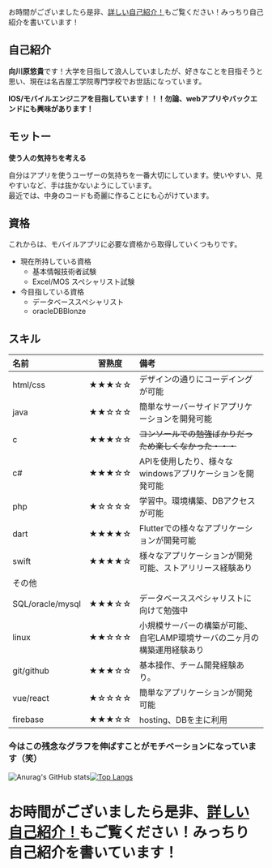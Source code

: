 
お時間がございましたら是非、[詳しい自己紹介！](https://github.com/Mu-munn/Mu-munn/blob/main/learnmore/MoreDetails.md)もご覧ください！みっちり自己紹介を書いています！

## 自己紹介

**向川原悠貴**です！大学を目指して浪人していましたが、好きなことを目指そうと思い、現在は名古屋工学院専門学校でお世話になっています。

**IOS/モバイルエンジニアを目指しています！！！勿論、webアプリやバックエンドにも興味があります！**

## モットー

 **使う人の気持ちを考える**

自分はアプリを使うユーザーの気持ちを一番大切にしています。使いやすい、見やすいなど、手は抜かないようにしています。  
最近では、中身のコードも奇麗に作ることにも心がけています。

## 資格

これからは、モバイルアプリに必要な資格から取得していくつもりです。

- 現在所持している資格
  - 基本情報技術者試験
  - Excel/MOS スペシャリスト試験
- 今目指している資格
  - データベーススペシャリスト
  - oracleDBBlonze

## スキル
| 名前 | 習熟度 | 備考 |
|:-----------|:-----------:|:------------|
| html/css   | ★★★☆☆ | デザインの通りにコーデイングが可能 |
| java | ★★☆☆☆ | 簡単なサーバーサイドアプリケーションを開発可能 |
| c | ★★★☆☆ | ~~コンソールでの勉強ばかりだっため楽しくなかった・・・~~ | 
| c#  | ★★★☆☆ | APIを使用したり、様々なwindowsアプリケーションを開発可能 |
| php  | ★☆☆☆☆ | 学習中。環境構築、DBアクセスが可能 |
| dart | ★★★★☆ | Flutterでの様々なアプリケーションが開発可能 |
| swift    | ★★★★☆ | 様々なアプリケーションが開発可能、ストアリリース経験あり |
| その他 |
| SQL/oracle/mysql   | ★★★☆☆ | データベーススペシャリストに向けて勉強中 |
| linux | ★★☆☆☆ | 小規模サーバーの構築が可能、自宅LAMP環境サーバの二ヶ月の構築運用経験あり | 
| git/github | ★★★☆☆ | 基本操作、チーム開発経験あり。 | 
| vue/react | ★☆☆☆☆| 簡単なアプリケーションが開発可能 |
| firebase | ★★★☆☆ | hosting、DBを主に利用 |


### 今はこの残念なグラフを伸ばすことがモチベーションになっています（笑）
![Anurag's GitHub stats](https://github-readme-stats.vercel.app/api?username=Mu-munn&show_icons=true)[![Top Langs](https://github-readme-stats.vercel.app/api/top-langs/?username=Mu-munn&layout=compact)](https://github.com/anuraghazra/github-readme-stats)

# お時間がございましたら是非、[詳しい自己紹介！](https://github.com/Mu-munn/Mu-munn/blob/main/learnmore/MoreDetails.md)もご覧ください！みっちり自己紹介を書いています！

